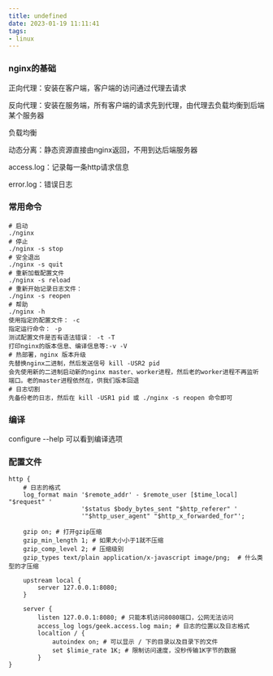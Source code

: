 ```yaml
---
title: undefined
date: 2023-01-19 11:11:41
tags:
- linux
---
```


### nginx的基础

正向代理：安装在客户端，客户端的访问通过代理去请求

反向代理：安装在服务端，所有客户端的请求先到代理，由代理去负载均衡到后端某个服务器

负载均衡

动态分离：静态资源直接由nginx返回，不用到达后端服务器

access.log：记录每一条http请求信息

error.log：错误日志

### 常用命令

```shell
# 启动
./nginx
# 停止 
./nginx -s stop
# 安全退出
./nginx -s quit
# 重新加载配置文件
./nginx -s reload
# 重新开始记录日志文件：
./nginx -s reopen 
# 帮助
./nginx -h 
使用指定的配置文件： -c
指定运行命令： -p
测试配置文件是否有语法错误： -t -T 
打印nginx的版本信息、编译信息等:-v -V
# 热部署，nginx 版本升级
先替换nginx二进制，然后发送信号 kill -USR2 pid 
会先使用新的二进制启动新的nginx master、worker进程，然后老的worker进程不再监听端口。老的master进程依然在，供我们版本回退
# 日志切割
先备份老的日志，然后在 kill -USR1 pid 或 ./nginx -s reopen 命令即可
```

### 编译

configure --help 可以看到编译选项

### 配置文件

```
http {
	# 日志的格式
	log_format main '$remote_addr' - $remote_user [$time_local] "$request" '
					'$status $body_bytes_sent "$http_referer" '
					'"$http_user_agent" "$http_x_forwarded_for"';
	
    gzip on; # 打开gzip压缩
	gzip_min_length 1; # 如果大小小于1就不压缩
	gzip_comp_level 2; # 压缩级别
	gzip_types text/plain application/x-javascript image/png;  # 什么类型的才压缩

	upstream local {
		server 127.0.0.1:8080;
	}

    server {
    	listen 127.0.0.1:8080; # 只能本机访问8080端口，公网无法访问
    	access_log logs/geek.access.log main; # 日志的位置以及日志格式
        localtion / {
			autoindex on; # 可以显示 / 下的目录以及目录下的文件
			set $limie_rate 1K; # 限制访问速度，没秒传输1K字节的数据 
		}
}
```

